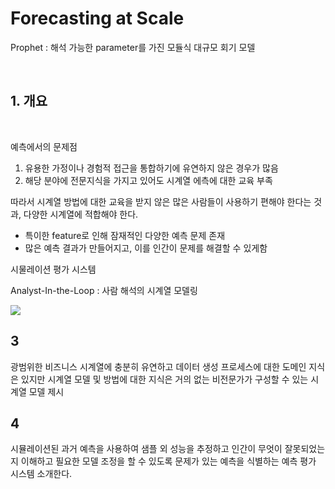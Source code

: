 # Forecasting at Scale

Prophet : 해석 가능한 parameter를 가진 모듈식 대규모 회기 모델

<br>

## 1. 개요 

<br>

예측에서의 문제점
1. 유용한 가정이나 경험적 접근을 통합하기에 유연하지 않은 경우가 많음
2. 해당 분야에 전문지식을 가지고 있어도 시계열 에측에 대한 교육 부족

따라서 시계열 방법에 대한 교육을 받지 않은 많은 사람들이 사용하기 편해야 한다는 것과, 다양한 시계열에 적합해야 한다.

* 특이한 feature로 인해 잠재적인 다양한 예측 문제 존재
* 많은 예측 결과가 만들어지고, 이를 인간이 문제를 해결할 수 있게함

시물레이션 평가 시스템

Analyst-In-the-Loop : 사람 해석의 시계열 모델링

![](https://user-images.githubusercontent.com/78081827/211703365-834d2bd4-e0c9-489f-ad74-d143e60a6ae3.png)




## 3

광범위한 비즈니스 시계열에 충분히 유연하고 데이터 생성 프로세스에 대한 도메인 지식은 있지만 시계열 모델 및 방법에 대한 지식은 거의 없는 비전문가가 구성할 수 있는 시계열 모델 제시


## 4

시뮬레이션된 과거 예측을 사용하여 샘플 외 성능을 추정하고 인간이 무엇이 잘못되었는지 이해하고 필요한 모델 조정을 할 수 있도록 문제가 있는 예측을 식별하는 예측 평가 시스템 소개한다.